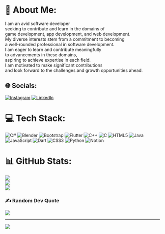 # 💫 About Me:
I am an avid software developer <br>seeking to contribute and learn in the domains of <br>game development, app development, and web development. <br>My diverse interests stem from a commitment to becoming <br>a well-rounded professional in software development.<br>I am eager to learn and contribute meaningfully <br>to advancements in these domains, <br>aspiring to achieve expertise in each field. <br>I am motivated to make significant contributions <br>and look forward to the challenges and growth opportunities ahead.


## 🌐 Socials:
[![Instagram](https://img.shields.io/badge/Instagram-%23E4405F.svg?logo=Instagram&logoColor=white)](https://instagram.com/farzankazi.exe) [![LinkedIn](https://img.shields.io/badge/LinkedIn-%230077B5.svg?logo=linkedin&logoColor=white)](https://linkedin.com/in/farzan-kazi) 

# 💻 Tech Stack:
![C#](https://img.shields.io/badge/c%23-%23239120.svg?style=for-the-badge&logo=csharp&logoColor=white) ![Blender](https://img.shields.io/badge/blender-%23F5792A.svg?style=for-the-badge&logo=blender&logoColor=white) ![Bootstrap](https://img.shields.io/badge/bootstrap-%238511FA.svg?style=for-the-badge&logo=bootstrap&logoColor=white) ![Flutter](https://img.shields.io/badge/Flutter-%2302569B.svg?style=for-the-badge&logo=Flutter&logoColor=white) ![C++](https://img.shields.io/badge/c++-%2300599C.svg?style=for-the-badge&logo=c%2B%2B&logoColor=white) ![C](https://img.shields.io/badge/c-%2300599C.svg?style=for-the-badge&logo=c&logoColor=white) ![HTML5](https://img.shields.io/badge/html5-%23E34F26.svg?style=for-the-badge&logo=html5&logoColor=white) ![Java](https://img.shields.io/badge/java-%23ED8B00.svg?style=for-the-badge&logo=openjdk&logoColor=white) ![JavaScript](https://img.shields.io/badge/javascript-%23323330.svg?style=for-the-badge&logo=javascript&logoColor=%23F7DF1E) ![Dart](https://img.shields.io/badge/dart-%230175C2.svg?style=for-the-badge&logo=dart&logoColor=white) ![CSS3](https://img.shields.io/badge/css3-%231572B6.svg?style=for-the-badge&logo=css3&logoColor=white) ![Python](https://img.shields.io/badge/python-3670A0?style=for-the-badge&logo=python&logoColor=ffdd54) ![Notion](https://img.shields.io/badge/Notion-%23000000.svg?style=for-the-badge&logo=notion&logoColor=white)
# 📊 GitHub Stats:
![](https://github-readme-stats.vercel.app/api?username=kazi-farzan&theme=dark&hide_border=false&include_all_commits=true&count_private=true)<br/>
![](https://github-readme-streak-stats.herokuapp.com/?user=kazi-farzan&theme=dark&hide_border=false)<br/>
![](https://github-readme-stats.vercel.app/api/top-langs/?username=kazi-farzan&theme=dark&hide_border=false&include_all_commits=true&count_private=true&layout=compact)

### ✍️ Random Dev Quote
![](https://quotes-github-readme.vercel.app/api?type=horizontal&theme=radical)

---
[![](https://visitcount.itsvg.in/api?id=kazi-farzan&icon=0&color=0)](https://visitcount.itsvg.in)

<!-- Proudly created with GPRM ( https://gprm.itsvg.in ) -->